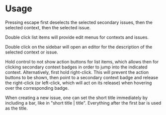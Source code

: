 # Usage

Pressing escape first deselects the selected secondary issues, then the selected context,
then the selected issue.

Double click list items will provide edit menus for contexts and issues. 

Double click on the sidebar will open an editor for the description of the selected context or issue.

Hold control to not show action buttons for list items, which allows then for clicking
secondary context badges in order to jump into the indicated context. Alternatively, first hold right-click. This will prevent the action buttons to be shown, then point to a secondary context badge
and release the right-click (or left-click, which will act on its release) when hovering over the corresponding badge.

When creating a new issue, one can set the short title immediately by including a bar, like in "short title | title". Everything after the first bar is used as the title.